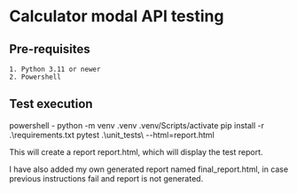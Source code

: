 # Calculator modal API testing

## Pre-requisites
    1. Python 3.11 or newer
    2. Powershell

## Test execution

powershell -
    python -m venv .venv
    .venv/Scripts/activate
    pip install -r .\requirements.txt
    pytest .\unit_tests\ --html=report.html

This will create a report report.html, which will display the test report. 

I have also added my own generated report named final_report.html, in case previous instructions fail and report is not generated.